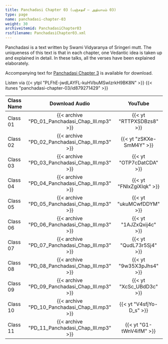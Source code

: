 ```yaml
---
title: Panchadasi Chapter 03 (பஞ்சதசீ – அத்யாயம் 03)
type: page
name: panchadasi-chapter-03
weight: 30
archiveitemid: PanchadasiChapter03
rssfilename: PanchadasiChapter03.xml
---
```


Panchadasi is a text written by Swami Vidyaranya of Sringeri mutt. The uniqueness of this text is that in each chapter, one Vedantic idea is taken up and explained in detail. In these talks, all the verses have been explained elaborately.

Accompanying text for [Panchadasi Chapter 3](https://archive.org/download/Panchadasi/Panchadasi_Chapter_03.pdf) is available for download.

Listen via {{< ytpl "PLFhE-jwdLAYFL-kuHVbuMSwIzrkH9BK8N" >}} {{< itunes "panchadasi-chapter-03/id879271429" >}}

Class Name | Download Audio | YouTube
:---|:---:|:---:
Class 01 | {{< archive "PD_01_Panchadasi_Chap_III.mp3" >}} | {{< yt "RTTPXSDBzs8" >}}
Class 02 | {{< archive "PD_02_Panchadasi_Chap_III.mp3" >}} | {{< yt "zSKXe-SmM4Y" >}}
Class 03 | {{< archive "PD_03_Panchadasi_Chap_III.mp3" >}} | {{< yt "OTP7cDatCDA" >}}
Class 04 | {{< archive "PD_04_Panchadasi_Chap_III.mp3" >}} | {{< yt "FNlxZgiXIqk" >}}
Class 05 | {{< archive "PD_05_Panchadasi_Chap_III.mp3" >}} | {{< yt "ukuMCwfDDYM" >}}
Class 06 | {{< archive "PD_06_Panchadasi_Chap_III.mp3" >}} | {{< yt "1AJZxQxij4c" >}}
Class 07 | {{< archive "PD_07_Panchadasi_Chap_III.mp3" >}} | {{< yt "QudL73r5Sj4" >}}
Class 08 | {{< archive "PD_08_Panchadasi_Chap_III.mp3" >}} | {{< yt "9w35X3pJhs4" >}}
Class 09 | {{< archive "PD_09_Panchadasi_Chap_III.mp3" >}} | {{< yt "XcSc_UBdD3c" >}}
Class 10 | {{< archive "PD_10_Panchadasi_Chap_III.mp3" >}} | {{< yt "V4sfjYo-D_s" >}}
Class 11 | {{< archive "PD_11_Panchadasi_Chap_III.mp3" >}} | {{< yt "G1-tWnV4ifM" >}}
